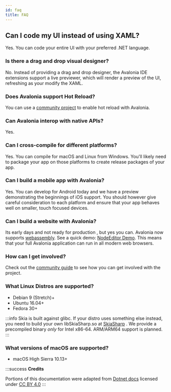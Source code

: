 ```yaml
---
id: faq
title: FAQ
---
```


## **Can I code my UI instead of using XAML?**

Yes. You can code your entire UI with your preferred .NET language.

### Is there a drag and drop visual designer?

No. Instead of providing a drag and drop designer, the Avalonia IDE extensions support a live previewer, which will render a preview of the UI, refreshing as your modify the XAML.

### Does Avalonia support Hot Reload?

You can use a [community project](https://github.com/AvaloniaCommunity/Live.Avalonia) to enable hot reload with Avalonia.

### Can Avalonia interop with native APIs?

Yes.

### Can I cross-compile for different platforms?

Yes. You can compile for macOS and Linux from Windows. You'll likely need to package your app on those platforms to create release packages of your app.

### Can I build a mobile app with Avalonia?

Yes. You can develop for Android today and we have a preview demonstrating the beginnings of iOS support. You should however give careful consideration to each platform and ensure that your app behaves well on smaller, touch focused devices.

### Can I build a website with Avalonia?

Its early days and not ready for production , but yes you can. Avalonia now supports [webassembly](https://webassembly.org). See a quick demo: [NodeEditor Demo](https://wieslawsoltes.github.io/NodeEditor/). This means that your full Avalonia application can run in all modern web browsers.

### How can I get involved?

Check out the [community guide](community) to see how you can get involved with the project.

### What Linux Distros are supported?

* Debian 9 (Stretch)+
* Ubuntu 16.04+
* Fedora 30+

:::info
Skia is built against glibc. If your distro uses something else instead, you need to build your own libSkiaSharp.so at [SkiaSharp](https://github.com/mono/SkiaSharp) . We provide a precompiled binary _only_ for Intel x86-64. ARM/ARM64 support is planned.
:::

### What versions of macOS are supported?

* macOS High Sierra 10.13+

:::success
**Credits**

Portions of this documentation were adapted from [Dotnet docs](https://github.com/dotnet/docs/) licensed under [CC BY 4.0](https://creativecommons.org/licenses/by/4.0/)
:::
